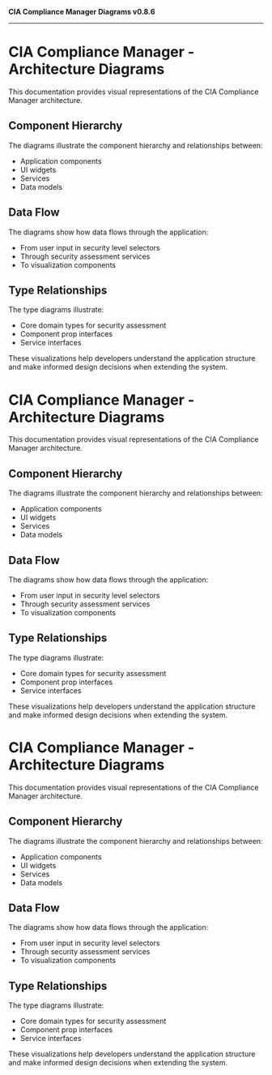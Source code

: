 **CIA Compliance Manager Diagrams v0.8.6**

***

# CIA Compliance Manager - Architecture Diagrams

This documentation provides visual representations of the CIA Compliance Manager architecture.

## Component Hierarchy

The diagrams illustrate the component hierarchy and relationships between:
- Application components
- UI widgets
- Services
- Data models

## Data Flow

The diagrams show how data flows through the application:
- From user input in security level selectors
- Through security assessment services
- To visualization components

## Type Relationships

The type diagrams illustrate:
- Core domain types for security assessment
- Component prop interfaces
- Service interfaces

These visualizations help developers understand the application structure and make informed design decisions when extending the system.
# CIA Compliance Manager - Architecture Diagrams

This documentation provides visual representations of the CIA Compliance Manager architecture.

## Component Hierarchy

The diagrams illustrate the component hierarchy and relationships between:
- Application components
- UI widgets
- Services
- Data models

## Data Flow

The diagrams show how data flows through the application:
- From user input in security level selectors
- Through security assessment services
- To visualization components

## Type Relationships

The type diagrams illustrate:
- Core domain types for security assessment
- Component prop interfaces
- Service interfaces

These visualizations help developers understand the application structure and make informed design decisions when extending the system.
# CIA Compliance Manager - Architecture Diagrams

This documentation provides visual representations of the CIA Compliance Manager architecture.

## Component Hierarchy

The diagrams illustrate the component hierarchy and relationships between:

- Application components
- UI widgets
- Services
- Data models

## Data Flow

The diagrams show how data flows through the application:

- From user input in security level selectors
- Through security assessment services
- To visualization components

## Type Relationships

The type diagrams illustrate:

- Core domain types for security assessment
- Component prop interfaces
- Service interfaces

These visualizations help developers understand the application structure and make informed design decisions when extending the system.
